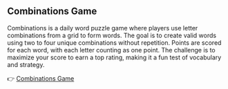 ## Combinations Game

Combinations is a daily word puzzle game where players use letter combinations from a grid to form words. The goal is to create valid words using two to four unique combinations without repetition. Points are scored for each word, with each letter counting as one point. The challenge is to maximize your score to earn a top rating, making it a fun test of vocabulary and strategy.

👉 [Combinations Game](https://combinations-game.online/)
